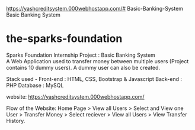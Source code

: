 https://yashcreditsystem.000webhostapp.com/# Basic-Banking-System
Basic Banking System
# the-sparks-foundation
Sparks Foundation Internship Project : Basic Banking System  
A Web Application used to transfer money between multiple users (Project contains 10 dummy users). A dummy user can also be created. 


Stack used - 
Front-end : HTML, CSS, Bootstrap & Javascript 
Back-end : PHP 
Database : MySQL

website: https://yashcreditsystem.000webhostapp.com/


Flow of the Website: Home Page > View all Users > Select and View one User > Transfer Money > Select reciever > View all Users > View Transfer History.
